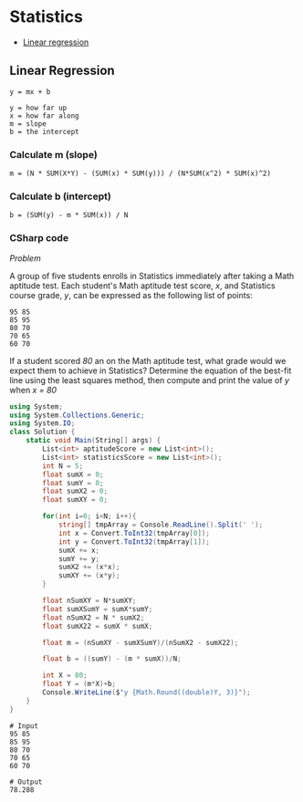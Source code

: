 # Statistics

* [Linear regression](#linear-regression)

## Linear Regression

`y = mx + b`

```text
y = how far up
x = how far along
m = slope
b = the intercept
```

### Calculate m (slope)

`m = (N * SUM(X*Y) - (SUM(x) * SUM(y))) / (N*SUM(x^2) * SUM(x)^2)`

### Calculate b (intercept)

`b = (SUM(y) - m * SUM(x)) / N`

### CSharp code

_Problem_

A group of five students enrolls in Statistics immediately after taking a Math aptitude test. Each student's Math aptitude test score, _x_, and Statistics course grade, _y_, can be expressed as the following list of  points:

```text
95 85
85 95
80 70
70 65
60 70
```

If a student scored _80_ an  on the Math aptitude test, what grade would we expect them to achieve in Statistics? Determine the equation of the best-fit line using the least squares method, then compute and print the value of _y_ when _x = 80_


```csharp
using System;
using System.Collections.Generic;
using System.IO;
class Solution {
    static void Main(String[] args) {
        List<int> aptitudeScore = new List<int>();
        List<int> statisticsScore = new List<int>();
        int N = 5;
        float sumX = 0;
        float sumY = 0;
        float sumX2 = 0;
        float sumXY = 0;

        for(int i=0; i<N; i++){
            string[] tmpArray = Console.ReadLine().Split(' ');
            int x = Convert.ToInt32(tmpArray[0]);
            int y = Convert.ToInt32(tmpArray[1]);
            sumX += x;
            sumY += y;
            sumX2 += (x*x);
            sumXY += (x*y);
        }

        float nSumXY = N*sumXY;
        float sumXSumY = sumX*sumY;
        float nSumX2 = N * sumX2;
        float sumX22 = sumX * sumX;

        float m = (nSumXY - sumXSumY)/(nSumX2 - sumX22);

        float b = ((sumY) - (m * sumX))/N;

        int X = 80;
        float Y = (m*X)+b;
        Console.WriteLine($"y {Math.Round((double)Y, 3)}");
    }
}
```

```text
# Input
95 85
85 95
80 70
70 65
60 70

# Output
78.288
```